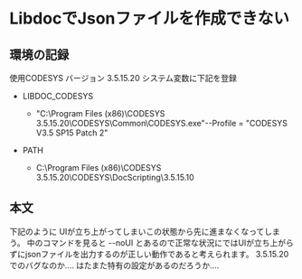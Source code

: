 # LibdocでJsonファイルを作成できない

## 環境の記録
使用CODESYS バージョン 3.5.15.20
システム変数に下記を登録
- LIBDOC_CODESYS
  - "C:\Program Files (x86)\CODESYS 3.5.15.20\CODESYS\Common\CODESYS.exe"--Profile = "CODESYS V3.5 SP15 Patch 2"

- PATH
  - C:\Program Files (x86)\CODESYS 3.5.15.20\CODESYS\DocScripting\3.5.15.10

## 本文

下記のように UIが立ち上がってしまいこの状態から先に進まなくなってしまう。
中のコマンドを見ると --noUI とあるので正常な状況にではUIが立ち上がらずにjsonファイルを出力するのが正しい動作であると考えられます。
3.5.15.20でのバグなのか.... はたまた特有の設定があるのだろうか....

<!-- wp:image {"id":50,"sizeSlug":"large"} -->
<figure class="wp-block-image size-large"><img src="https://codesys.seiza-lol.com/wp-content/uploads/2020/11/image-1024x240.png" alt="" class="wp-image-50"/></figure>
<!-- /wp:image -->
